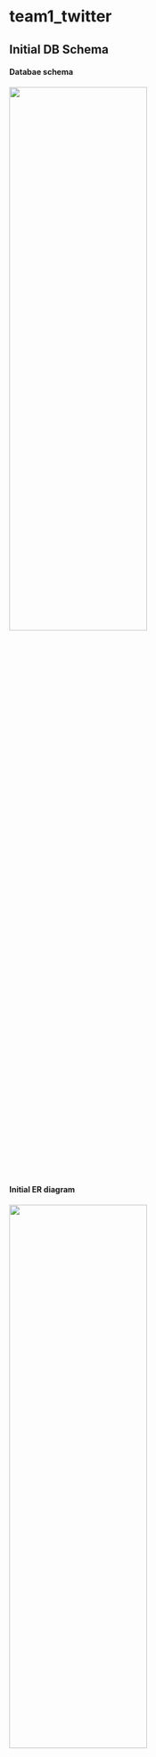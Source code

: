 # team1_twitter

<h2>Initial DB Schema</h2>
<h4>Databae schema</h4>
<img src="https://github.com/heewon5602/twitter_db/assets/112792949/285be270-4460-474d-b926-e4a2a77ddcdc" height="50%" width="70%">


<h4>Initial ER diagram</h4>
<img src="https://github.com/heewon5602/twitter_db/assets/112792949/152905a2-4bb7-455d-a25e-c178a6c40adc" height="50%" width="70%">


<h4>Final DB Schema</h4>
<img alt="image" src="https://github.com/heewon5602/team1_twitter/assets/112792949/c577d5cc-2f38-4b02-a014-fc1d64a6f8b1"  width="50%" >

<h2>Functions</h2>
<h4>LogIn/SignIn</h4>
<figure class="half">  
  <a href="link"><img src="https://github.com/heewon5602/team1_twitter/assets/112792949/265320e5-ee0e-4c30-b71c-8d0382648fb1" width="32%"></a>  
  <a href="link"><img src="https://github.com/heewon5602/team1_twitter/assets/112792949/b7a94147-cb89-40a7-a688-bdc4a400568f" width="32%"></a>  
</figure>


<h4>Tweet</h4>
<figure class="half">  
  <a href="link"><img src="https://github.com/heewon5602/team1_twitter/assets/112792949/9e90cf89-3b03-4650-a0a1-6b6a71e22692" width="32%"></a>  
  <a href="link"><img src="https://github.com/heewon5602/team1_twitter/assets/112792949/eb60a09e-aa19-4c45-8e1c-9f9a6ce19a0d" width="32%"></a>  
</figure>


<h4>Comment</h4>
<figure class="half">  
  <a href="link"><img src="https://github.com/heewon5602/team1_twitter/assets/112792949/90211a21-a1b3-4518-a4b4-84f62d0f9509" width="32%"></a>  
  <a href="link"><img src="https://github.com/heewon5602/team1_twitter/assets/112792949/c22a8afc-6931-4896-85bb-8adbcef4a16d" width="32%"></a>  
  <a href="link"><img src="https://github.com/heewon5602/team1_twitter/assets/112792949/52b25d13-8118-4249-8104-5fb0a64c843a" width="32%"></a> 
</figure>


<h4>Like (tweet or comment)</h4>
<img width="32%" alt="image" src="https://github.com/heewon5602/team1_twitter/assets/112792949/65793186-e1d3-4405-ac6d-28cb4532b763">


<h4>Profile</h4>
<img width="32%" alt="image" src="https://github.com/heewon5602/team1_twitter/assets/112792949/69f1f8ec-54a2-46cd-82c4-6354503be59d" width="32%>


<h4>Following/Follows</h4>
<img width="897" alt="image" src="https://github.com/heewon5602/team1_twitter/assets/112792949/ec63031e-4602-4d95-b810-cd238f4f798f">


<h4>Change Password</h4>
<img width="32%" alt="image" src="https://github.com/heewon5602/team1_twitter/assets/112792949/9f5c8290-8053-427a-b4d0-88138261554a">









